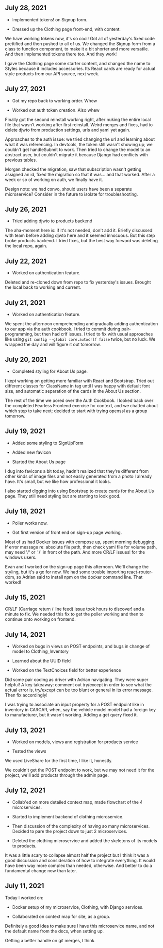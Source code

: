 ## July 28, 2021

* Implemented tokens! on Signup form.

* Dressed up the Clothing page front-end, with content.

We have working tokens now, it's so cool! Got all of yesterday's fixed code prettified and then pushed to all of us. We changed the Signup form from a class to function component, to make it a bit shorter and more versatile. And then implemented tokens there too. And they work!

I gave the Clothing page some starter content, and changed the name to Styles because it includes accessories. Its React cards are ready for actual style products from our API source, next week.

## July 27, 2021

* Got my repo back to working order. Whew

* Worked out auth token creation. Also whew

Finally got the second reinstall working right, after nuking the entire local file that wasn't working after first reinstall. Weird merges and fixes, had to delete djwto from production settings, urls and yaml yet again.

Approaches to the auth issue: we tried changing the url and learning about what it was referencing. In devtools, the token still wasn't showing up; we couldn't get handleSubmit to work. Then tried to change the model to an abstract user, but couldn't migrate it because Django had conflicts with previous tables.

Morgan checked the migration, saw that subscription wasn't getting assigned an id, fixed the migration so that it was... and that worked. After a week or so of working on auth, we finally have it.

Design note: we had convo, should users have been a separate microservice? Consider in the future to isolate for troubleshooting.

## July 26, 2021

* Tried adding djwto to products backend

The aha-moment here is: if it's not needed, don't add it. Briefly discussed with team before adding djwto here and it seemed innocuous. But this step broke products backend. I tried fixes, but the best way forward was deleting the local repo, again.

## July 22, 2021

* Worked on authentication feature.

Deleted and re-cloned down from repo to fix yesterday's issues. Brought the local back to working and current.

## July 21, 2021

* Worked on authentication feature.

We spent the afternoon comprehending and gradually adding authentication to our app via the auth cookbook.  I tried to commit during pair-programming, but then had crlf issues. I tried to fix with usual approaches like using `git config --global core.autocrlf false` twice, but no luck. We wrapped the day and will figure it out tomorrow.


## July 20, 2021

* Completed styling for About Us page.

I kept working on getting more familiar with React and Bootstrap. Tried out different classes for ClassName in tag until I was happy with default font size, and automatic separation of the cards in the About Us section.

The rest of the time we pored over the Auth Cookbook. I looked back over the completed Fearless Frontend exercise for context, and we chatted about which step to take next; decided to start with trying openssl as a group tomorrow.


## July 19, 2021

* Added some styling to SignUpForm

* Added new favicon

* Started the About Us page

I dug into favicons a bit today, hadn't realized that they're different from other kinds of image files and not easily generated from a photo I already have. It's small, but we like how professional it looks.

I also started digging into using Bootstrap to create cards for the About Us page. They still need styling but are starting to look good.

## July 18, 2021

* Poller works now.

* Got first version of front end on sign-up page working.

Most of us had Docker issues with compose up, spent morning debugging. If error message re: absolute file path, then check yaml file for volume path, may need '/' or './' in front of the path. And more CR/LF issues! for the windows users.

Evan and I worked on the sign-up page this afternoon. We'll change the styling, but it's a go for now. We had some trouble importing react-router-dom, so Adrian said to install npm on the docker command line. That worked!


## July 15, 2021

CR/LF (Carriage return / line feed) issue took hours to discover! and a minute to fix. We needed this fix to get the poller working and then to continue onto working on frontend.

## July 14, 2021

* Worked on bugs in views on POST endpoints, and bugs in change of model to Clothing_Inventory

* Learned about the UUID field

* Worked on the TextChoices field for better experience

Did some pair coding as driver with Adrian navigating. They were super helpful! A key takeaway: comment out try/except in order to see what the actual error is, try/except can be too blunt or general in its error message. Then fix accordingly!

I was trying to associate an input property for a POST endpoint like in inventory in CARCAR, when, say the vehicle model model had a foreign key to manufacturer, but it wasn't working. Adding a get query fixed it.

## July 13, 2021

* Worked on models, views and registration for products service

* Tested the views

We used LiveShare for the first time, I like it, honestly.

We couldn't get the POST endpoint to work, but we may not need it for the project, we'll add products through the admin page.


## July 12, 2021

* Collab'ed on more detailed context map, made flowchart of the 4 microservices.

* Started to implement backend of clothing microservice.

* Then discussion of the complexity of having so many microservices. Decided to pare the project down to just 2 microservices.

* Deleted the clothing microservice and added the skeletons of its models to products.

It was a little scary to collapse almost half the project but I think it was a good discussion and consideration of how to integrate everything. It would have been way more complex than needed, otherwise. And better to do a fundamental change now than later.


## July 11, 2021

Today I worked on:

* Docker setup of my microservice, Clothing, with Django services.

* Collaborated on context map for site, as a group.

Definitely a good idea to make sure I have this microservice name, and not the default name from the docs, when setting up.

Getting a better handle on git merges, I think.
